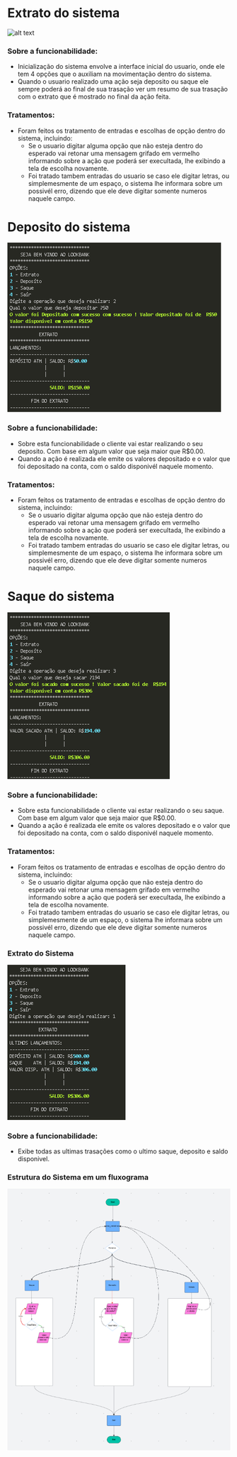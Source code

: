 

# Extrato do sistema

![alt text](image.png)

### Sobre a funcionabilidade:

* Inicialização do sistema envolve a interface inicial do usuario, onde ele tem 4 opções que o auxiliam na movimentação dentro do sistema.
* Quando o usuario realizado uma ação seja deposito ou saque ele sempre poderá ao final de sua trasação ver um resumo de sua trasação com o extrato que é mostrado no final da ação feita.

### Tratamentos:

* Foram feitos os tratamento de entradas e escolhas de opção dentro do sistema, incluindo:
    *   Se o usuario digitar alguma opção que não esteja dentro do esperado vai retonar uma mensagem grifado em vermelho informando sobre a ação que poderá ser execultada, lhe exibindo a tela de escolha novamente.
    *  Foi tratado tambem  entradas do usuario se caso ele digitar letras, ou simplemesmente de um espaço, o sistema lhe informara sobre um possivél erro, dizendo que ele deve digitar somente numeros naquele campo.

# Deposito do sistema
![alt text](image-1.png)

### Sobre a funcionabilidade:

* Sobre esta funcionabilidade o cliente vai estar realizando o seu deposito. Com base em algum valor que seja maior que R$0.00.
* Quando a ação é realizada ele emite os valores depositado e o valor que foi depositado na conta, com o saldo disponivél naquele momento.

### Tratamentos:

* Foram feitos os tratamento de entradas e escolhas de opção dentro do sistema, incluindo:
    *   Se o usuario digitar alguma opção que não esteja dentro do esperado vai retonar uma mensagem grifado em vermelho informando sobre a ação que poderá ser execultada, lhe exibindo a tela de escolha novamente.
    *  Foi tratado tambem  entradas do usuario se caso ele digitar letras, ou simplemesmente de um espaço, o sistema lhe informara sobre um possivél erro, dizendo que ele deve digitar somente numeros naquele campo.

# Saque do sistema
![alt text](image-4.png)
### Sobre a funcionabilidade:

* Sobre esta funcionabilidade o cliente vai estar realizando o seu saque. Com base em algum valor que seja maior que R$0.00.
* Quando a ação é realizada ele emite os valores depositado e o valor que foi depositado na conta, com o saldo disponivél naquele momento.

### Tratamentos:

* Foram feitos os tratamento de entradas e escolhas de opção dentro do sistema, incluindo:
    *   Se o usuario digitar alguma opção que não esteja dentro do esperado vai retonar uma mensagem grifado em vermelho informando sobre a ação que poderá ser execultada, lhe exibindo a tela de escolha novamente.
    *  Foi tratado tambem  entradas do usuario se caso ele digitar letras, ou simplemesmente de um espaço, o sistema lhe informara sobre um possivél erro, dizendo que ele deve digitar somente numeros naquele campo.


### Extrato do Sistema
![alt text](image-3.png)
### Sobre a funcionabilidade:

* Exibe todas as ultimas trasações  como o ultimo saque, deposito e saldo disponivel.


### Estrutura do Sistema em um fluxograma
![alt text](download.png)
